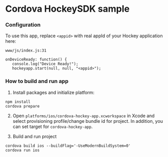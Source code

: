 # Cordova HockeySDK sample

### Configuration
To use this app, replace `<appid>` with real appId of your Hockey application here:

`www/js/index.js:31`
```
onDeviceReady: function() {
   console.log("Device Ready!");
   hockeyapp.start(null, null, "<appid>");
```

### How to build and run app

1) Install packages and initialize platform:
```
npm install
cordova prepare
```

2) Open `platforms/ios/cordova-hockey-app.xcworkspace` in Xcode and select provisioning profile/change bundle id for project. In addition, you can set target for `cordova-hockey-app`.

3) Build and run project
```
cordova build ios --buildFlag='-UseModernBuildSystem=0'
cordova run ios
```

